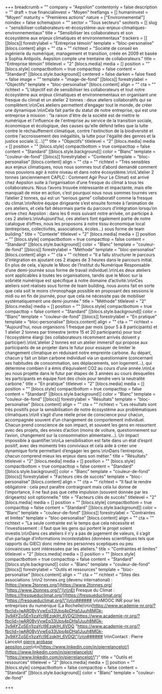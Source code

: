 +++
breadcrumb = ""
company = "Aepsilon"
contentonly = false
description = ""
draft = true
financialinvest = "Moyen"
hreflangs = []
humaninvest = "Moyen"
maturity = "Premières actions"
nature = ["Environnemental"]
noindex = false
schemajson = ""
sector = "Tous secteurs"
seotexts = []
slug = "sensibiliser-collaborateurs-et-écosystème-aux-enjeux-climatiques-environnementaux"
title = "Sensibiliser les collaborateurs et son écosystème aux enjeux climatiques et environnementaux"
trackers = []
[[blocs]]
forestrylabel = "Entreprise témoin"
template = "bloc-personalise"
[blocs.content]
align = ""
cta = ""
richtext = "Société de conseil en ingénierie du numérique, management et transition, créée en 2009 et basée à Sophia Antipolis. Aepsilon compte une trentaine de collaborateurs."
title = "Entreprise témoin"
titlelevel = "2"
[blocs.media]
media = []
position = ""
[blocs.style]
compactbottom = true
compacttop = false
content = "Standard"
[[blocs.style.background]]
centered = false
darken = false
fixed = false
image = ""
template = "image-de-fond"
[[blocs]]
forestrylabel = "Objectifs"
template = "bloc-personalise"
[blocs.content]
align = ""
cta = ""
richtext = "L’objectif est de sensibiliser les collaborateurs et tout notre écosystème aux enjeux climatiques et environnementaux en organisant une fresque du climat et un atelier 2 tonnes : deux ateliers collaboratifs qui se complètent.\n\nCes ateliers permettent d’engager tout le monde, de créer une dynamique.\n\nCela fait partie du statut de notre entreprise, qui est une entreprise à mission : “la raison d'être de la société est de mettre le numérique et l'influence de l'entreprise au service de la transition sociale, économique et écologique, des causes qu'elle défend telles que la lutte contre le réchauffement climatique, contre l'extinction de la biodiversité et contre l'accroissement des inégalités, la lutte pour l'égalité des genres et la justice sociale.\\[...\\]”"
title = "Objectifs"
titlelevel = "2"
[blocs.media]
media = []
position = ""
[blocs.style]
compactbottom = true
compacttop = false
content = "Standard"
[[blocs.style.background]]
color = "Blanc"
template = "couleur-de-fond"
[[blocs]]
forestrylabel = "Contexte"
template = "bloc-personalise"
[blocs.content]
align = ""
cta = ""
richtext = "Très sensibles aux enjeux climatiques, nous nous sommes tout d’abord demandé comment nous pouvions agir à notre niveau et dans notre écosystème.\n\nL’atelier 2 tonnes (anciennement CAPLC : Comment Agir Pour Le Climat) est arrivé chez Aepsilon suite à l’organisation d’une fresque du climat à tous les collaborateurs. Nous l’avons trouvée intéressante et impactante, mais elle manquait de mise en action, c’est pourquoi nous nous sommes tournés vers l’atelier 2 tonnes, qui est un “serious game” collaboratif comme la fresque du climat.\n\nNotre équipe dirigeante s’est ensuite formée à l’animation de ces ateliers, et cela fait désormais partie du parcours d’intégration lorsqu’on arrive chez Aepsilon : dans les 6 mois suivant notre arrivée, on participe à ces 2 ateliers.\n\nAujourd’hui, ces ateliers font également partie de notre catalogue d’offres, nous les proposons à notre tissu économique local (entreprises, collectivités, associations, écoles…) sous forme de team building."
title = "Contexte"
titlelevel = "2"
[blocs.media]
media = []
position = ""
[blocs.style]
compactbottom = true
compacttop = false
content = "Standard"
[[blocs.style.background]]
color = "Blanc"
template = "couleur-de-fond"
[[blocs]]
forestrylabel = "Méthode"
template = "bloc-personalise"
[blocs.content]
align = ""
cta = ""
richtext = "Il a fallu structurer le parcours d’intégration en ajoutant ces 2 étapes de 3 heures dans le parcours initial. En plus de cela, s’ajoute le Mooc de l’Institut du Numérique Responsable d’une demi-journée sous forme de travail individuel.\n\nLes deux ateliers sont applicables à toutes les organisations, tandis que le Mooc sur la sobriété numérique est spécifique à notre domaine d’activité.\n\nCes ateliers sont réalisés sous forme de team building, nous avons fait en sorte que cela soit le moins chronophage possible en proposant des sessions le midi ou en fin de journée, pour que cela ne nécessite pas de mobiliser systématiquement une demi-journée."
title = "Méthode"
titlelevel = "2"
[blocs.media]
media = []
position = ""
[blocs.style]
compactbottom = true
compacttop = false
content = "Standard"
[[blocs.style.background]]
color = "Blanc"
template = "couleur-de-fond"
[[blocs]]
forestrylabel = "En pratique"
template = "bloc-personalise"
[blocs.content]
align = ""
cta = ""
richtext = "Aujourd’hui, nous organisons 1 fresque par mois (pour 5 à 8 participants) et 1 atelier 2 tonnes par trimestre (entre 15 et 20 participants) pour tout l’écosystème élargi (les collaborateurs récemment arrivés doivent y participer).\n\nL’atelier 2 tonnes est un atelier immersif qui propose aux participants de se projeter dans le futur pour essayer de limiter le changement climatique en réduisant notre empreinte carbone. Au départ, chacun y fait un bilan carbone individuel via un questionnaire (concernant ses habitudes de consommation, ses déplacements, son logement…), qui détermine combien il a émis d’équivalent CO2 au cours d’une année.\n\nLe jeu nous projette dans le futur par étapes de 3 années au cours desquelles les participants en équipe font des choix pour tendre vers la neutralité carbone."
title = "En pratique"
titlelevel = "2"
[blocs.media]
media = []
position = ""
[blocs.style]
compactbottom = true
compacttop = false
content = "Standard"
[[blocs.style.background]]
color = "Blanc"
template = "couleur-de-fond"
[[blocs]]
forestrylabel = "Résultats"
template = "bloc-personalise"
[blocs.content]
align = ""
cta = ""
richtext = "Les résultats sont très positifs pour la sensibilisation de notre écosystème aux problématiques climatiques.\n\nIl s’agit d’une réelle prise de conscience pour chacun, accompagnée souvent d’un changement de comportement individuel. Chacun prend conscience de son impact, et souvent les gens en ressortent avec des projets, des envies d’action (moins de voiture, questionnement sur l’avion, changement sur la consommation alimentaire…). Un impact impossible à quantifier.\n\nLa sensibilisation est faite dans un état d’esprit positif, avec des moments très conviviaux et cela aide à créer une dynamique forte permettant d’engager les gens.\n\nDans l’entreprise, chacun comprend mieux les enjeux dans son métier."
title = "Résultats"
titlelevel = "2"
[blocs.media]
media = []
position = ""
[blocs.style]
compactbottom = true
compacttop = false
content = "Standard"
[[blocs.style.background]]
color = "Blanc"
template = "couleur-de-fond"
[[blocs]]
forestrylabel = "Facteurs clés de succès"
template = "bloc-personalise"
[blocs.content]
align = ""
cta = ""
richtext = "Il faut le rendre obligatoire : cela peut paraître contraignant mais cela lui donne de l’importance, il ne faut pas que cette impulsion (souvent donnée par les dirigeants) soit optionnelle."
title = "Facteurs clés de succès"
titlelevel = "2"
[blocs.media]
media = []
position = ""
[blocs.style]
compactbottom = true
compacttop = false
content = "Standard"
[[blocs.style.background]]
color = "Blanc"
template = "couleur-de-fond"
[[blocs]]
forestrylabel = "Contraintes et limites"
template = "bloc-personalise"
[blocs.content]
align = ""
cta = ""
richtext = "La seule contrainte est le temps que cela nécessite et l’investissement : il faut que les gens qui portent le projet soient investis.\n\nDans ces ateliers il n’y a pas de jugement de valeurs, il s’agit d’un partage d’informations incontestables (données scientifiques tels que rapports du GIEC) donc même les personnes sceptiques ou peu convaincues sont intéressées par les ateliers."
title = "Contraintes et limites"
titlelevel = "2"
[blocs.media]
media = []
position = ""
[blocs.style]
compactbottom = true
compacttop = false
content = "Standard"
[[blocs.style.background]]
color = "Blanc"
template = "couleur-de-fond"
[[blocs]]
forestrylabel = "Outils et ressources"
template = "bloc-personalise"
[blocs.content]
align = ""
cta = ""
richtext = "Sites des associations :\n\n2 tonnes.org (devenu international) : [https://www.2tonnes.org/](https://www.2tonnes.org/ \"https://www.2tonnes.org/\")\n\nEt Fresque du Climat : [https://fresqueduclimat.org/](https://fresqueduclimat.org/ \"https://fresqueduclimat.org/\")\n\n###### \n\nMOOC INR pour les entreprises du numérique (La Rochelle)\n\n[https://www.academie-nr.org/?fbclid=IwAR0ByVywEq33Ups4pDHa1Juuh8MGk-3y9AYZoSEn1izaYcl9EzqkIH_6VDQ](https://www.academie-nr.org/?fbclid=IwAR0ByVywEq33Ups4pDHa1Juuh8MGk-3y9AYZoSEn1izaYcl9EzqkIH_6VDQ \"https://www.academie-nr.org/?fbclid=IwAR0ByVywEq33Ups4pDHa1Juuh8MGk-3y9AYZoSEn1izaYcl9EzqkIH_6VDQ\")\n\n###### \n\nContact : Pierre Lancelot [pierre arobase aepsilon.com](mailto:pierre@aepsilon.com)\n\n[https://www.linkedin.com/in/pierrelancelot/](https://www.linkedin.com/in/pierrelancelot/ \"https://www.linkedin.com/in/pierrelancelot/\")"
title = "Outils et ressources"
titlelevel = "2"
[blocs.media]
media = []
position = ""
[blocs.style]
compactbottom = false
compacttop = false
content = "Standard"
[[blocs.style.background]]
color = "Blanc"
template = "couleur-de-fond"

+++
